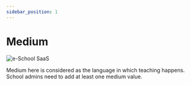 ```yaml
---
sidebar_position: 1
---
```


# Medium

![e-School SaaS](../../static/images/schooladmin/medium.png)

Medium here is considered as the language in which teaching happens. School admins need to add at least one medium value. 